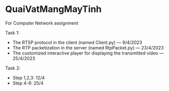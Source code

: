# QuaiVatMangMayTinh
For Computer Network assignment


Task 1:
- The RTSP protocol in the client (named Client.py) — 9/4/2023
- The RTP packetization in the server (named RtpPacket.py) — 23/4/2023
- The customized interactive player for displaying the transmitted video — 25/4/2023

Task 2:
- Step 1,2,3: 12/4
- Step 4-6: 25/4
